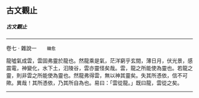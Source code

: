 

## 古文觀止

##### 古文觀止

* * *

卷七 ‧ 雜說一　　`韓愈`

龍噓氣成雲，雲固弗靈於龍也。然龍乘是氣，茫洋窮乎玄間，薄日月，伏光景，感震電，神變化，水下土，汩陵谷，雲亦靈怪矣哉。雲，龍之所能使為靈也。若龍之靈，則非雲之所能使為靈也。然龍弗得雲，無以神其靈矣。失其所憑依，信不可歟。異哉！其所憑依，乃其所自為也。易曰：「雲從龍。」既曰龍，雲從之矣。

* * *

